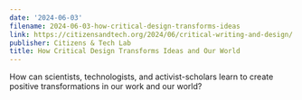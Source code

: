 ```yaml
---
date: '2024-06-03'
filename: 2024-06-03-how-critical-design-transforms-ideas
link: https://citizensandtech.org/2024/06/critical-writing-and-design/
publisher: Citizens & Tech Lab
title: How Critical Design Transforms Ideas and Our World
---
```


How can scientists, technologists, and activist-scholars learn to create positive transformations in our work and our world?